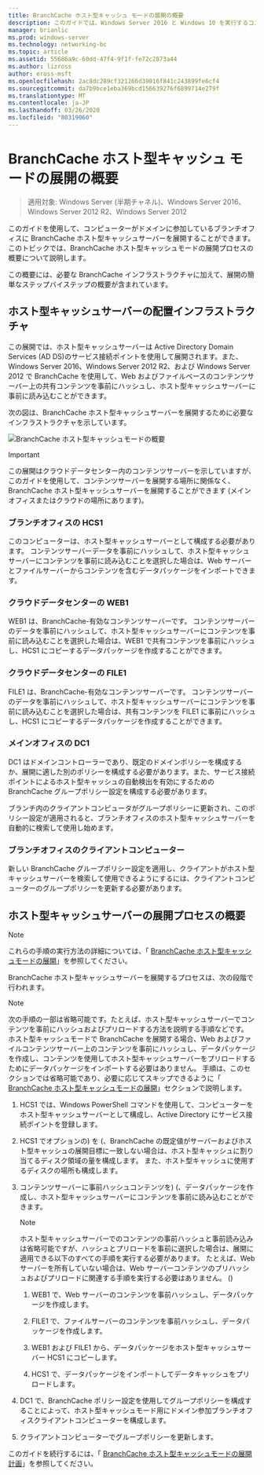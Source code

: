 ```yaml
---
title: BranchCache ホスト型キャッシュ モードの展開の概要
description: このガイドでは、Windows Server 2016 と Windows 10 を実行するコンピューターに、ホスト型キャッシュモードで BranchCache を展開する手順について説明します。
manager: brianlic
ms.prod: windows-server
ms.technology: networking-bc
ms.topic: article
ms.assetid: 55686a9c-60dd-47f4-9f1f-fe72c2873a44
ms.author: lizross
author: eross-msft
ms.openlocfilehash: 2ac8dc289cf321266d39016f841c243899fe6cf4
ms.sourcegitcommit: da7b9bce1eba369bcd156639276f6899714e279f
ms.translationtype: MT
ms.contentlocale: ja-JP
ms.lasthandoff: 03/26/2020
ms.locfileid: "80319060"
---
```

# <a name="branchcache-hosted-cache-mode-deployment-overview"></a>BranchCache ホスト型キャッシュ モードの展開の概要

>適用対象: Windows Server (半期チャネル)、Windows Server 2016、Windows Server 2012 R2、Windows Server 2012

このガイドを使用して、コンピューターがドメインに参加しているブランチオフィスに BranchCache ホスト型キャッシュサーバーを展開することができます。 このトピックでは、BranchCache ホスト型キャッシュモードの展開プロセスの概要について説明します。

この概要には、必要な BranchCache インフラストラクチャに加えて、展開の簡単なステップバイステップの概要が含まれています。

## <a name="hosted-cache-server-deployment-infrastructure"></a><a name="bkmk_components"></a>ホスト型キャッシュサーバーの配置インフラストラクチャ

この展開では、ホスト型キャッシュサーバーは Active Directory Domain Services \(AD DS\)のサービス接続ポイントを使用して展開されます。また、Windows Server 2016、Windows Server 2012 R2、および Windows Server 2012 で BranchCache を使用して、Web およびファイルベースのコンテンツサーバー上の共有コンテンツを事前にハッシュし、ホスト型キャッシュサーバーに事前に読み込むことができます。

次の図は、BranchCache ホスト型キャッシュサーバーを展開するために必要なインフラストラクチャを示しています。

![BranchCache ホスト型キャッシュモードの概要](../../../media/BranchCache-Hcm-Overview/Bc-Hcm-Overview.jpg)

> [!IMPORTANT]
> この展開はクラウドデータセンター内のコンテンツサーバーを示していますが、このガイドを使用して、コンテンツサーバーを展開する場所に関係なく、BranchCache ホスト型キャッシュサーバーを展開することができます (メインオフィスまたはクラウドの場所にあります)。

### <a name="hcs1-in-the-branch-office"></a>ブランチオフィスの HCS1

このコンピューターは、ホスト型キャッシュサーバーとして構成する必要があります。 コンテンツサーバーデータを事前にハッシュして、ホスト型キャッシュサーバーにコンテンツを事前に読み込むことを選択した場合は、Web サーバーとファイルサーバーからコンテンツを含むデータパッケージをインポートできます。

### <a name="web1-in-the-cloud-data-center"></a>クラウドデータセンターの WEB1

WEB1 は、BranchCache\-有効なコンテンツサーバーです。 コンテンツサーバーのデータを事前にハッシュして、ホスト型キャッシュサーバーにコンテンツを事前に読み込むことを選択した場合は、WEB1 で共有コンテンツを事前にハッシュし、HCS1 にコピーするデータパッケージを作成することができます。

### <a name="file1-in-the-cloud-data-center"></a>クラウドデータセンターの FILE1

FILE1 は、BranchCache\-有効なコンテンツサーバーです。 コンテンツサーバーのデータを事前にハッシュして、ホスト型キャッシュサーバーにコンテンツを事前に読み込むことを選択した場合は、共有コンテンツを FILE1 に事前にハッシュし、HCS1 にコピーするデータパッケージを作成することができます。
  
### <a name="dc1-in-the-main-office"></a>メインオフィスの DC1

DC1 はドメインコントローラーであり、既定のドメインポリシーを構成するか、展開に適した別のポリシーを構成する必要があります。また、サービス接続ポイントによるホスト型キャッシュの自動検出を有効にするための BranchCache グループポリシー設定を構成する必要があります。

ブランチ内のクライアントコンピュータがグループポリシーに更新され、このポリシー設定が適用されると、ブランチオフィスのホスト型キャッシュサーバーを自動的に検索して使用し始めます。

### <a name="client-computers-in-the-branch-office"></a>ブランチオフィスのクライアントコンピューター

新しい BranchCache グループポリシー設定を適用し、クライアントがホスト型キャッシュサーバーを検索して使用できるようにするには、クライアントコンピューターのグループポリシーを更新する必要があります。

## <a name="hosted-cache-server-deployment-process-overview"></a><a name="bkmk_overview"></a>ホスト型キャッシュサーバーの展開プロセスの概要

>[!NOTE]
>これらの手順の実行方法の詳細については、「 [BranchCache ホスト型キャッシュモードの展開](4-Bc-Hcm-Deployment.md)」を参照してください。

BranchCache ホスト型キャッシュサーバーを展開するプロセスは、次の段階で行われます。

>[!NOTE]
>次の手順の一部は省略可能です。たとえば、ホスト型キャッシュサーバーでコンテンツを事前にハッシュおよびプリロードする方法を説明する手順などです。 ホスト型キャッシュモードで BranchCache を展開する場合、Web およびファイルコンテンツサーバー上のコンテンツを事前にハッシュし、データパッケージを作成し、コンテンツを使用してホスト型キャッシュサーバーをプリロードするためにデータパッケージをインポートする必要はありません。 手順は、このセクションでは省略可能であり、必要に応じてスキップできるように「 [BranchCache ホスト型キャッシュモードの展開](4-Bc-Hcm-Deployment.md)」セクションで説明します。

1. HCS1 では、Windows PowerShell コマンドを使用して、コンピューターをホスト型キャッシュサーバーとして構成し、Active Directory にサービス接続ポイントを登録します。

2. HCS1 でオプションの\) を \(、BranchCache の既定値がサーバーおよびホスト型キャッシュの展開目標に一致しない場合は、ホスト型キャッシュに割り当てるディスク領域の量を構成します。 また、ホスト型キャッシュに使用するディスクの場所も構成します。

3. コンテンツサーバーに事前ハッシュコンテンツを\) \(、データパッケージを作成し、ホスト型キャッシュサーバーにコンテンツを事前に読み込むことができます。

    > [!NOTE]
    > ホスト型キャッシュサーバーでのコンテンツの事前ハッシュと事前読み込みは省略可能ですが、ハッシュとプリロードを事前に選択した場合は、展開に適用できる以下のすべての手順を実行する必要があります。 たとえば、Web サーバーを所有していない場合は、Web サーバーコンテンツのプリハッシュおよびプリロードに関連する手順を実行する必要はありません。 \(\)

    1. WEB1 で、Web サーバーのコンテンツを事前ハッシュし、データパッケージを作成します。

    2. FILE1 で、ファイルサーバーのコンテンツを事前ハッシュし、データパッケージを作成します。

    3. WEB1 および FILE1 から、データパッケージをホスト型キャッシュサーバー HCS1 にコピーします。

    4. HCS1 で、データパッケージをインポートしてデータキャッシュをプリロードします。

4. DC1 で、BranchCache ポリシー設定を使用してグループポリシーを構成することによって、ホスト型キャッシュモード用にドメイン参加ブランチオフィスクライアントコンピューターを構成します。

5. クライアントコンピューターでグループポリシーを更新します。

このガイドを続行するには、「 [BranchCache ホスト型キャッシュモードの展開計画](3-Bc-Hcm-Plan.md)」を参照してください。